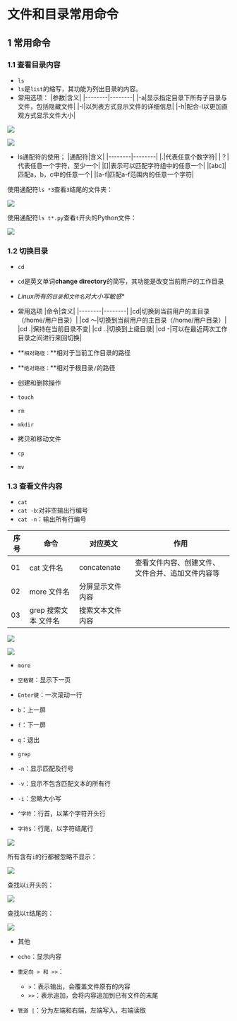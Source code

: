 # 文件和目录常用命令

## 1 常用命令

### 1.1 查看目录内容
* `ls`
* `ls`是`list`的缩写，其功能为列出目录的内容。
* 常用选项：
|参数|含义|
|--------|--------|
|-a|显示指定目录下所有子目录与文件，包括隐藏文件|
|-l|以列表方式显示文件的详细信息|
|-h|配合-l以更加直观方式显示文件大小|

![](img/001.png)

![](img/002.png)

* ls通配符的使用；
|通配符|含义|
|--------|--------|
|.|代表任意个数字符|
|？|代表任意一个字符，至少一个|
|[]|表示可以匹配字符组中的任意一个|
|[abc]|匹配a，b，c中的任意一个|
|[a-f|匹配a-f范围内的任意一个字符|

使用通配符`ls *3`查看`3`结尾的文件夹：

![](img/003.png)

使用通配符`ls t*.py`查看`t`开头的Python文件：

![](img/004.png)

### 1.2 切换目录
* `cd`
* `cd`是英文单词**change directory**的简写，其功能是改变当前用户的工作目录
* **Linux所有的*`目录`*和*`文件名`*对大小写敏感***
* 常用选项
|命令|含义|
|--------|--------|
|cd|切换到当前用户的主目录（/home/用户目录）|
|cd ～|切换到当前用户的主目录（/home/用户目录）|
|cd .|保持在当前目录不变|
|cd ..|切换到上级目录|
|cd -|可以在最近两次工作目录之间进行来回切换|

* **`相对路径：`**相对于当前工作目录的路径
* **`绝对路径：`**相对于根目录`/`的路径

* 创建和删除操作
 * `touch`
 * `rm`
 * `mkdir`

* 拷贝和移动文件
 * `cp`
 * `mv`

### 1.3 查看文件内容
* `cat`
 * `cat -b`:对非空输出行编号
 * `cat -n`：输出所有行编号

|序号|命令|对应英文|作用|
|------|------|------|------|
|01|cat 文件名|concatenate|查看文件内容、创建文件、文件合并、追加文件内容等|
|02|more 文件名|分屏显示文件内容|
|03|grep 搜索文本 文件名|搜索文本文件内容|

![](img/005.png)

![](img/006.png)

* `more`
 * `空格键`：显示下一页
 * `Enter键`：一次滚动一行
 * `b`：上一屏
 * `f`：下一屏
 * `q`：退出

* `grep`
 * `-n`：显示匹配及行号
 * `-v`：显示不包含匹配文本的所有行
 * `-i`：忽略大小写
 * `^字符`：行首，以某个字符开头行
 * `字符$`：行尾，以字符结尾行

![](img/008.png)

所有含有`i`的行都被忽略不显示：

![](img/009.png)

查找以`i`开头的：

![](img/010.png)

查找以`t`结尾的：

![](img/011.png)


* 其他
 * `echo`：显示内容
 * `重定向 > 和 >>`：
   * `>`：表示输出，会覆盖文件原有的内容
   * `>>`：表示追加，会将内容追加到已有文件的末尾
   
 * `管道 |`：分为左端和右端，左端写入，右端读取


